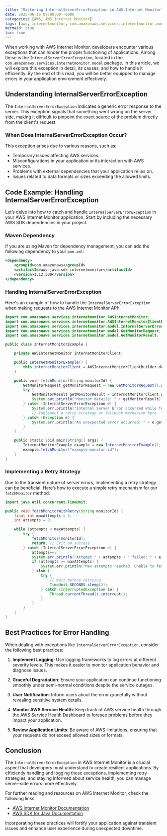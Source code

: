 ```yaml
---
title: "Mastering InternalServerErrorException in AWS Internet Monitor"
date: 2025-06-16 09:00:00 -0000
categories: [AWS, AWS Internet Monitor]
tags: [aws, internetmonitor, com.amazonaws.services.internetmonitor.model]
mermaid: true
toc: true
---
```



When working with AWS Internet Monitor, developers encounter various exceptions that can hinder the proper functioning of applications. Among these is the `InternalServerErrorException`, located in the `com.amazonaws.services.internetmonitor.model` package. In this article, we will explore this exception in detail, its causes, and how to handle it efficiently. By the end of this read, you will be better equipped to manage errors in your application environment effectively.

## Understanding InternalServerErrorException

The `InternalServerErrorException` indicates a generic error response to the server. This exception signals that something went wrong on the server side, making it difficult to pinpoint the exact source of the problem directly from the client's request.

### When Does InternalServerErrorException Occur?

This exception arises due to various reasons, such as:

- Temporary issues affecting AWS services.
- Misconfigurations in your application or its interaction with AWS services.
- Problems with external dependencies that your application relies on.
- Issues related to data formats or sizes exceeding the allowed limits.

## Code Example: Handling InternalServerErrorException

Let’s delve into how to catch and handle `InternalServerErrorException` in your AWS Internet Monitor application. Start by including the necessary AWS SDK dependencies in your project.

### Maven Dependency

If you are using Maven for dependency management, you can add the following dependency to your `pom.xml`:

```xml
<dependency>
    <groupId>com.amazonaws</groupId>
    <artifactId>aws-java-sdk-internetmonitor</artifactId>
    <version>1.12.300</version>
</dependency>
```

### Handling InternalServerErrorException

Here's an example of how to handle the `InternalServerErrorException` when making requests to the AWS Internet Monitor API:

```java
import com.amazonaws.services.internetmonitor.AWSInternetMonitor;
import com.amazonaws.services.internetmonitor.AWSInternetMonitorClientBuilder;
import com.amazonaws.services.internetmonitor.model.InternalServerErrorException;
import com.amazonaws.services.internetmonitor.model.GetMonitorRequest;
import com.amazonaws.services.internetmonitor.model.GetMonitorResult;

public class InternetMonitorExample {

    private AWSInternetMonitor internetMonitorClient;

    public InternetMonitorExample() {
        this.internetMonitorClient = AWSInternetMonitorClientBuilder.defaultClient();
    }

    public void fetchMonitor(String monitorId) {
        GetMonitorRequest getMonitorRequest = new GetMonitorRequest().withMonitorId(monitorId);
        try {
            GetMonitorResult getMonitorResult = internetMonitorClient.getMonitor(getMonitorRequest);
            System.out.println("Monitor details: " + getMonitorResult);
        } catch (InternalServerErrorException e) {
            System.err.println("Internal Server Error occurred while fetching monitor: " + e.getMessage());
            // Implement a retry strategy or fallback mechanism here
        } catch (Exception e) {
            System.err.println("An unexpected error occurred: " + e.getMessage());
        }
    }

    public static void main(String[] args) {
        InternetMonitorExample example = new InternetMonitorExample();
        example.fetchMonitor("example-monitor-id");
    }
}
```

### Implementing a Retry Strategy

Due to the transient nature of server errors, implementing a retry strategy can be beneficial. Here’s how to execute a simple retry mechanism for our `fetchMonitor` method:

```java
import java.util.concurrent.TimeUnit;

public void fetchMonitorWithRetry(String monitorId) {
    final int maxAttempts = 3;
    int attempts = 0;

    while (attempts < maxAttempts) {
        try {
            fetchMonitor(monitorId);
            return; // Exit on success
        } catch (InternalServerErrorException e) {
            attempts++;
            System.err.println("Attempt " + attempts + " failed: " + e.getMessage());
            if (attempts >= maxAttempts) {
                System.err.println("Max attempts reached. Unable to fetch monitor.");
            } else {
                try {
                    // Wait before retrying
                    TimeUnit.SECONDS.sleep(2);
                } catch (InterruptedException ie) {
                    Thread.currentThread().interrupt();
                }
            }
        }
    }
}
```

## Best Practices for Error Handling

When dealing with exceptions like `InternalServerErrorException`, consider the following best practices:

1. **Implement Logging**: Use logging frameworks to log errors at different severity levels. This makes it easier to monitor application behavior and diagnose issues.
   
2. **Graceful Degradation**: Ensure your application can continue functioning smoothly under semi-normal conditions despite the service outages.

3. **User Notification**: Inform users about the error gracefully without revealing sensitive system details.

4. **Monitor AWS Service Health**: Keep track of AWS service health through the AWS Service Health Dashboard to foresee problems before they impact your application.

5. **Review Application Limits**: Be aware of AWS limitations, ensuring that your requests do not exceed allowed sizes or formats.

## Conclusion

The `InternalServerErrorException` in AWS Internet Monitor is a crucial aspect that developers must understand to create resilient applications. By efficiently handling and logging these exceptions, implementing retry strategies, and staying informed about service health, you can manage server-side errors more effectively.

For further reading and resources on AWS Internet Monitor, check the following links:

- [AWS Internet Monitor Documentation](https://docs.aws.amazon.com/internet-monitor/latest/userguide/what-is.html)
- [AWS SDK for Java Documentation](https://docs.aws.amazon.com/sdk-for-java/latest/developer-guide/welcome.html)

Incorporating these practices will fortify your application against transient issues and enhance user experience during unexpected downtime.